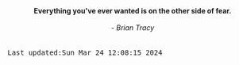 
<div align="center"><b><span>Everything you've ever wanted is on the other side of fear.</span></b><br><br><i> - Brian Tracy</i></div>
<br><br><kbd>Last updated:Sun Mar 24 12:08:15 2024</kbd>